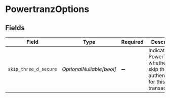 # PowertranzOptions


## Fields

| Field                                                                                | Type                                                                                 | Required                                                                             | Description                                                                          | Example                                                                              |
| ------------------------------------------------------------------------------------ | ------------------------------------------------------------------------------------ | ------------------------------------------------------------------------------------ | ------------------------------------------------------------------------------------ | ------------------------------------------------------------------------------------ |
| `skip_three_d_secure`                                                                | *OptionalNullable[bool]*                                                             | :heavy_minus_sign:                                                                   | Indicates to PowerTranz whether to skip the 3DS authentication for this transaction. | true                                                                                 |